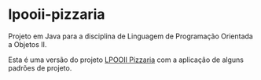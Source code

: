 # lpooii-pizzaria
Projeto em Java para a disciplina de Linguagem de Programação Orientada a Objetos II.

Esta é uma versão do projeto <a href="https://github.com/cirosobral/lpooii-pizzaria">LPOOII Pizzaria</a> com a aplicação de alguns padrões de projeto.
